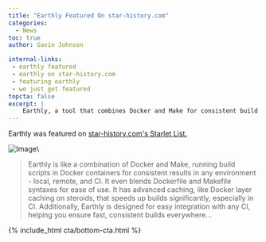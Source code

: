 ```yaml
---
title: "Earthly Featured On star-history.com"
categories:
  - News
toc: true
author: Gavin Johnson

internal-links:
 - earthly featured
 - earthly on star-history.com
 - featuring earthly
 - we just got featured
topcta: false
excerpt: |
    Earthly, a tool that combines Docker and Make for consistent build results, was recently featured on star-history.com's Starlet List. Earthly offers advanced caching and easy integration with any CI system, making it a valuable tool for fast and reliable builds.
---
```

Earthly was featured on [star-history.com's Starlet List.](https://star-history.com/blog/earthly)

![Image]({{site.images}}{{page.slug}}/img.png)\

<blockquote>
Earthly is like a combination of Docker and Make, running build scripts in Docker containers for consistent results in any environment - local, remote, and CI. It even blends Dockerfile and Makefile syntaxes for ease of use. It has advanced caching, like Docker layer caching on steroids, that speeds up builds significantly, especially in CI. Additionally, Earthly is designed for easy integration with any CI, helping you ensure fast, consistent builds everywhere…
</blockquote>

{% include_html cta/bottom-cta.html %}
